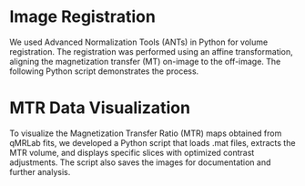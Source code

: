 # Image Registration
We used Advanced Normalization Tools (ANTs) in Python for volume registration. The registration was performed using an affine transformation, aligning the magnetization transfer (MT) on-image to the off-image. The following Python script demonstrates the process.

# MTR Data Visualization
To visualize the Magnetization Transfer Ratio (MTR) maps obtained from qMRLab fits, we developed a Python script that loads .mat files, extracts the MTR volume, and displays specific slices with optimized contrast adjustments. The script also saves the images for documentation and further analysis.
